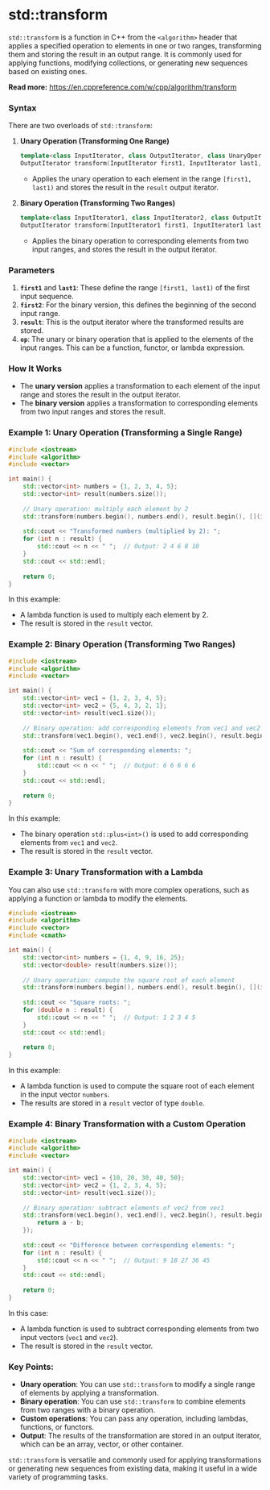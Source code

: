 # std::transform
`std::transform` is a function in C++ from the `<algorithm>` header that applies a specified operation to elements in one or two ranges, transforming them and storing the result in an output range. It is commonly used for applying functions, modifying collections, or generating new sequences based on existing ones.

**Read more:** https://en.cppreference.com/w/cpp/algorithm/transform

### Syntax

There are two overloads of `std::transform`:

1. **Unary Operation (Transforming One Range)**
   ```cpp
   template<class InputIterator, class OutputIterator, class UnaryOperation>
   OutputIterator transform(InputIterator first1, InputIterator last1, OutputIterator result, UnaryOperation op);
   ```

   - Applies the unary operation to each element in the range `[first1, last1)` and stores the result in the `result` output iterator.

2. **Binary Operation (Transforming Two Ranges)**
   ```cpp
   template<class InputIterator1, class InputIterator2, class OutputIterator, class BinaryOperation>
   OutputIterator transform(InputIterator1 first1, InputIterator1 last1, InputIterator2 first2, OutputIterator result, BinaryOperation op);
   ```

   - Applies the binary operation to corresponding elements from two input ranges, and stores the result in the output iterator.

### Parameters

1. **`first1`** and **`last1`**: These define the range `[first1, last1)` of the first input sequence.
2. **`first2`**: For the binary version, this defines the beginning of the second input range.
3. **`result`**: This is the output iterator where the transformed results are stored.
4. **`op`**: The unary or binary operation that is applied to the elements of the input ranges. This can be a function, functor, or lambda expression.

### How It Works

- The **unary version** applies a transformation to each element of the input range and stores the result in the output iterator.
- The **binary version** applies a transformation to corresponding elements from two input ranges and stores the result.

### Example 1: Unary Operation (Transforming a Single Range)

```cpp
#include <iostream>
#include <algorithm>
#include <vector>

int main() {
    std::vector<int> numbers = {1, 2, 3, 4, 5};
    std::vector<int> result(numbers.size());
    
    // Unary operation: multiply each element by 2
    std::transform(numbers.begin(), numbers.end(), result.begin(), [](int n) { return n * 2; });
    
    std::cout << "Transformed numbers (multiplied by 2): ";
    for (int n : result) {
        std::cout << n << " ";  // Output: 2 4 6 8 10
    }
    std::cout << std::endl;
    
    return 0;
}
```

In this example:
- A lambda function is used to multiply each element by 2.
- The result is stored in the `result` vector.

### Example 2: Binary Operation (Transforming Two Ranges)

```cpp
#include <iostream>
#include <algorithm>
#include <vector>

int main() {
    std::vector<int> vec1 = {1, 2, 3, 4, 5};
    std::vector<int> vec2 = {5, 4, 3, 2, 1};
    std::vector<int> result(vec1.size());
    
    // Binary operation: add corresponding elements from vec1 and vec2
    std::transform(vec1.begin(), vec1.end(), vec2.begin(), result.begin(), std::plus<int>());
    
    std::cout << "Sum of corresponding elements: ";
    for (int n : result) {
        std::cout << n << " ";  // Output: 6 6 6 6 6
    }
    std::cout << std::endl;
    
    return 0;
}
```

In this example:
- The binary operation `std::plus<int>()` is used to add corresponding elements from `vec1` and `vec2`.
- The result is stored in the `result` vector.

### Example 3: Unary Transformation with a Lambda

You can also use `std::transform` with more complex operations, such as applying a function or lambda to modify the elements.

```cpp
#include <iostream>
#include <algorithm>
#include <vector>
#include <cmath>

int main() {
    std::vector<int> numbers = {1, 4, 9, 16, 25};
    std::vector<double> result(numbers.size());
    
    // Unary operation: compute the square root of each element
    std::transform(numbers.begin(), numbers.end(), result.begin(), [](int n) { return std::sqrt(n); });
    
    std::cout << "Square roots: ";
    for (double n : result) {
        std::cout << n << " ";  // Output: 1 2 3 4 5
    }
    std::cout << std::endl;
    
    return 0;
}
```

In this example:
- A lambda function is used to compute the square root of each element in the input vector `numbers`.
- The results are stored in a `result` vector of type `double`.

### Example 4: Binary Transformation with a Custom Operation

```cpp
#include <iostream>
#include <algorithm>
#include <vector>

int main() {
    std::vector<int> vec1 = {10, 20, 30, 40, 50};
    std::vector<int> vec2 = {1, 2, 3, 4, 5};
    std::vector<int> result(vec1.size());
    
    // Binary operation: subtract elements of vec2 from vec1
    std::transform(vec1.begin(), vec1.end(), vec2.begin(), result.begin(), [](int a, int b) {
        return a - b;
    });
    
    std::cout << "Difference between corresponding elements: ";
    for (int n : result) {
        std::cout << n << " ";  // Output: 9 18 27 36 45
    }
    std::cout << std::endl;
    
    return 0;
}
```

In this case:
- A lambda function is used to subtract corresponding elements from two input vectors (`vec1` and `vec2`).
- The result is stored in the `result` vector.

### Key Points:
- **Unary operation**: You can use `std::transform` to modify a single range of elements by applying a transformation.
- **Binary operation**: You can use `std::transform` to combine elements from two ranges with a binary operation.
- **Custom operations**: You can pass any operation, including lambdas, functions, or functors.
- **Output**: The results of the transformation are stored in an output iterator, which can be an array, vector, or other container.

`std::transform` is versatile and commonly used for applying transformations or generating new sequences from existing data, making it useful in a wide variety of programming tasks.